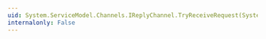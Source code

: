 ```yaml
---
uid: System.ServiceModel.Channels.IReplyChannel.TryReceiveRequest(System.TimeSpan,System.ServiceModel.Channels.RequestContext@)
internalonly: False
---
```

